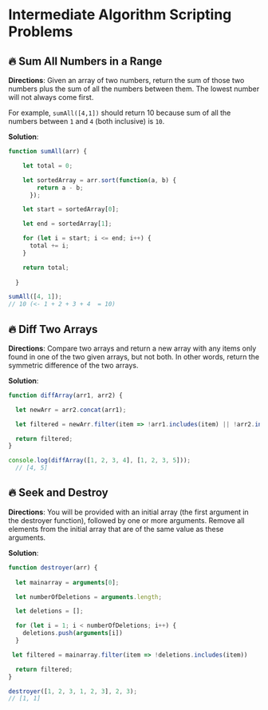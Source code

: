 # Intermediate Algorithm Scripting Problems

## 🔥 Sum All Numbers in a Range

**Directions**: Given an array of two numbers, return the sum of those two numbers plus the sum of all the numbers between them. The lowest number will not always come first.

For example, `sumAll([4,1])` should return 10 because sum of all the numbers between `1` and `4` (both inclusive) is `10`.

**Solution**: 
```js
function sumAll(arr) {

    let total = 0; 

    let sortedArray = arr.sort(function(a, b) {
        return a - b;
      });

    let start = sortedArray[0];

    let end = sortedArray[1];

    for (let i = start; i <= end; i++) {
      total += i; 
    }

    return total;
    
  }

sumAll([4, 1]);
// 10 (<- 1 + 2 + 3 + 4  = 10)

```

## 🔥 Diff Two Arrays

**Directions**: Compare two arrays and return a new array with any items only found in one of the two given arrays, but not both. In other words, return the symmetric difference of the two arrays.

**Solution**: 
```js
function diffArray(arr1, arr2) {

  let newArr = arr2.concat(arr1);

  let filtered = newArr.filter(item => !arr1.includes(item) || !arr2.includes(item));

  return filtered; 
}

console.log(diffArray([1, 2, 3, 4], [1, 2, 3, 5]));
  // [4, 5]
```

## 🔥 Seek and Destroy

**Directions**: You will be provided with an initial array (the first argument in the destroyer function), followed by one or more arguments. Remove all elements from the initial array that are of the same value as these arguments.

**Solution**: 
```js
function destroyer(arr) {
  
  let mainarray = arguments[0];

  let numberOfDeletions = arguments.length;

  let deletions = []; 

  for (let i = 1; i < numberOfDeletions; i++) {
    deletions.push(arguments[i])
  }

 let filtered = mainarray.filter(item => !deletions.includes(item))

  return filtered;
}

destroyer([1, 2, 3, 1, 2, 3], 2, 3);
// [1, 1]
```